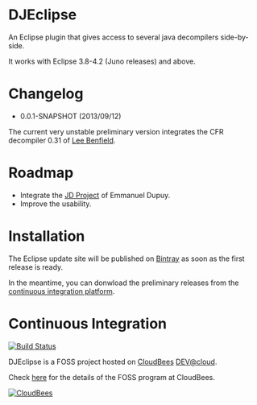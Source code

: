 DJEclipse
=========

An Eclipse plugin that gives access to several java decompilers side-by-side.

It works with Eclipse 3.8-4.2 (Juno releases) and above.

Changelog
=========

* 0.0.1-SNAPSHOT (2013/09/12)

The current very unstable preliminary version integrates the CFR decompiler 0.31 of [Lee Benfield](http://www.benf.org).

Roadmap
=======

- Integrate the [JD Project](http://jd.benow.ca/) of Emmanuel Dupuy.
- Improve the usability.

Installation
============

The Eclipse update site will be published on [Bintray](http://bintray.com/jplandrain/djeclipse/djeclipse-update-site "DJEclipse on Bintray") as soon as the first release is ready.


In the meantime, you can donwload the preliminary releases from the [continuous integration platform](http://djeclipse.ci.cloudbees.com/job/DJEclipse/).

Continuous Integration
======================

[![Build Status](https://djeclipse.ci.cloudbees.com/buildStatus/icon?job=DJEclipse)](http://djeclipse.ci.cloudbees.com/job/DJEclipse/)

DJEclipse is a FOSS project hosted on [CloudBees](http://djeclipse.ci.cloudbees.com "DJEclipse on CloudBees") [DEV@cloud](http://www.cloudbees.com/dev.cb "DEV@cloud").

Check [here](http://www.cloudbees.com/foss "the FOSS program at CloudBees") for the details of the FOSS program at CloudBees.

[![CloudBees](http://web-static-cloudfront.s3.amazonaws.com/images/badges/BuiltOnDEV.png)](http://www.cloudbees.com)
